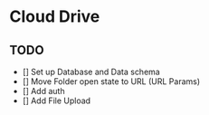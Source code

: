 # Cloud Drive

## TODO

- [] Set up Database and Data schema
- [] Move Folder open state to URL (URL Params)
- [] Add auth
- [] Add File Upload